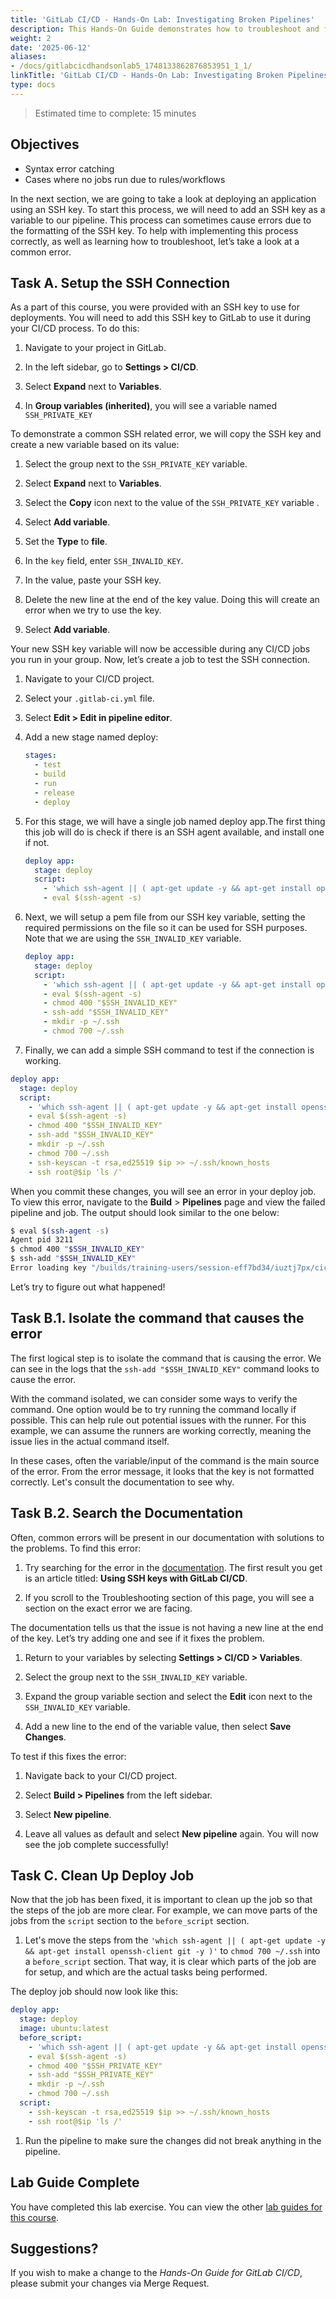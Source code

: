 ```yaml
---
title: 'GitLab CI/CD - Hands-On Lab: Investigating Broken Pipelines'
description: This Hands-On Guide demonstrates how to troubleshoot and fix CI/CD pipelines
weight: 2
date: '2025-06-12'
aliases:
- /docs/gitlabcicdhandsonlab5_1748133862876853951_1_1/
linkTitle: 'GitLab CI/CD - Hands-On Lab: Investigating Broken Pipelines'
type: docs
---
```


> Estimated time to complete: 15 minutes

## Objectives

- Syntax error catching
- Cases where no jobs run due to rules/workflows

In the next section, we are going to take a look at deploying an application using an SSH key. To start this process, we will need to add an SSH key as a variable to our pipeline. This process can sometimes cause errors due to the formatting of the SSH key. To help with implementing this process correctly, as well as learning how to troubleshoot, let’s take a look at a common error.

## Task A. Setup the SSH Connection

As a part of this course, you were provided with an SSH key to use for deployments. You will need to add this SSH key to GitLab to use it during your CI/CD process. To do this:

1. Navigate to your project in GitLab.

1. In the left sidebar, go to **Settings > CI/CD**.

1. Select **Expand** next to **Variables**.

1. In **Group variables (inherited)**, you will see a variable named `SSH_PRIVATE_KEY`

To demonstrate a common SSH related error, we will copy the SSH key and create a new variable based on its value:

1. Select the group next to the `SSH_PRIVATE_KEY` variable.

1. Select **Expand** next to **Variables**.

1. Select the **Copy** icon next to the value of the `SSH_PRIVATE_KEY` variable .

1. Select **Add variable**.

1. Set the **Type** to **file**.

1. In the `key` field, enter `SSH_INVALID_KEY`.

1. In the value, paste your SSH key.

1. Delete the new line at the end of the key value. Doing this will create an error when we try to use the key.

1. Select **Add variable**.

Your new SSH key variable will now be accessible during any CI/CD jobs you run in your group. Now, let’s create a job to test the SSH connection.

1. Navigate to your CI/CD project.

1. Select your `.gitlab-ci.yml` file.

1. Select **Edit > Edit in pipeline editor**.

1. Add a new stage named deploy:

    ```yaml
    stages:
      - test
      - build
      - run
      - release
      - deploy
    ```

1. For this stage, we will have a single job named deploy app.The first thing this job will do is check if there is an SSH agent available, and install one if not.

    ```yaml
    deploy app:
      stage: deploy
      script: 
        - 'which ssh-agent || ( apt-get update -y && apt-get install openssh-client git -y )'
        - eval $(ssh-agent -s)
    ```

1. Next, we will setup a pem file from our SSH key variable, setting the required permissions on the file so it can be used for SSH purposes. Note that we are using the `SSH_INVALID_KEY` variable.

    ```yaml
    deploy app:
      stage: deploy
      script: 
        - 'which ssh-agent || ( apt-get update -y && apt-get install openssh-client git -y )'
        - eval $(ssh-agent -s)
        - chmod 400 "$SSH_INVALID_KEY"
        - ssh-add "$SSH_INVALID_KEY"
        - mkdir -p ~/.ssh
        - chmod 700 ~/.ssh
    ```

1. Finally, we can add a simple SSH command to test if the connection is working.

```yaml
deploy app:
  stage: deploy
  script: 
    - 'which ssh-agent || ( apt-get update -y && apt-get install openssh-client git -y )'
    - eval $(ssh-agent -s)
    - chmod 400 "$SSH_INVALID_KEY"
    - ssh-add "$SSH_INVALID_KEY"
    - mkdir -p ~/.ssh
    - chmod 700 ~/.ssh
    - ssh-keyscan -t rsa,ed25519 $ip >> ~/.ssh/known_hosts
    - ssh root@$ip 'ls /'
```

When you commit these changes, you will see an error in your deploy job. To view this error, navigate to the **Build** > **Pipelines** page and view the failed pipeline and job. The output should look similar to the one below:

```bash
$ eval $(ssh-agent -s)
Agent pid 3211
$ chmod 400 "$SSH_INVALID_KEY"
$ ssh-add "$SSH_INVALID_KEY"
Error loading key "/builds/training-users/session-eff7bd34/iuztj7px/cicd-demo.tmp/SSH_INVALID_KEY": error in libcrypto
```

Let’s try to figure out what happened!

## Task B.1. Isolate the command that causes the error

The first logical step is to isolate the command that is causing the error. We can see in the logs that the `ssh-add "$SSH_INVALID_KEY"` command looks to cause the error.

With the command isolated, we can consider some ways to verify the command. One option would be to try running the command locally if possible. This can help rule out potential issues with the runner. For this example, we can assume the runners are working correctly, meaning the issue lies in the actual command itself.

In these cases, often the variable/input of the command is the main source of the error. From the error message, it looks that the key is not formatted correctly. Let's consult the documentation to see why.

## Task B.2. Search the Documentation

Often, common errors will be present in our documentation with solutions to the problems. To find this error:

1. Try searching for the error in the [documentation](https://docs.gitlab.com/). The first result you get is an article titled: **Using SSH keys with GitLab CI/CD**.

1. If you scroll to the Troubleshooting section of this page, you will see a section on the exact error we are facing.

The documentation tells us that the issue is not having a new line at the end of the key. Let’s try adding one and see if it fixes the problem.

1. Return to your variables by selecting **Settings > CI/CD > Variables**.

1. Select the group next to the `SSH_INVALID_KEY` variable.

1. Expand the group variable section and select the **Edit** icon next to the `SSH_INVALID_KEY` variable.

1. Add a new line to the end of the variable value, then select **Save Changes**.

To test if this fixes the error:

1. Navigate back to your CI/CD project.

1. Select **Build > Pipelines** from the left sidebar.

1. Select **New pipeline**.

1. Leave all values as default and select **New pipeline** again. You will now see the job complete successfully!

## Task C. Clean Up Deploy Job

Now that the job has been fixed, it is important to clean up the job so that the steps of the job are more clear. For example, we can move parts of the jobs from the `script` section to the `before_script` section.

1. Let's move the steps from the `'which ssh-agent || ( apt-get update -y && apt-get install openssh-client git -y )'` to `chmod 700 ~/.ssh` into a `before_script` section. That way, it is clear which parts of the job are for setup, and which are the actual tasks being performed.

The deploy job should now look like this:

```yaml
deploy app:
  stage: deploy
  image: ubuntu:latest
  before_script:
    - 'which ssh-agent || ( apt-get update -y && apt-get install openssh-client git -y )'
    - eval $(ssh-agent -s)
    - chmod 400 "$SSH_PRIVATE_KEY"
    - ssh-add "$SSH_PRIVATE_KEY"
    - mkdir -p ~/.ssh
    - chmod 700 ~/.ssh
  script:
    - ssh-keyscan -t rsa,ed25519 $ip >> ~/.ssh/known_hosts
    - ssh root@$ip 'ls /'
```

1. Run the pipeline to make sure the changes did not break anything in the pipeline.

## Lab Guide Complete

You have completed this lab exercise. You can view the other [lab guides for this course](/handbook/customer-success/professional-services-engineering/education-services/ilt-labs/gitlabcicdhandson).

## Suggestions?

If you wish to make a change to the *Hands-On Guide for GitLab CI/CD*, please submit your changes via Merge Request.
